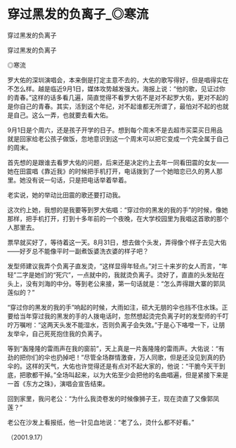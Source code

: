 # 穿过黑发的负离子_◎寒流

穿过黑发的负离子

穿过黑发的负离子

◎寒流

罗大佑的深圳演唱会，本来倒是打定主意不去的，大佑的歌写得好，但是唱得实在不怎么样。越是临近9月1日，媒体攻势越发强大。海报上说：“他的歌，见证过你的青春。”这样的话多看几遍，简直觉得不看罗大佑不是对不起罗大佑，更对不起的是你自己的青春。其实，活到这个年纪，对不起谁都无所谓了，最怕对不起的也就是自己。这么一弄，也就要去看大佑。

9月1日是个周六，还是孩子开学的日子。想到每个周末不是去超市买菜买日用品就是回家给老公孩子做饭，忽地意识到这一个周末可以把它变成一个完全属于自己的周末。

首先想的是跟谁去看罗大佑的问题，后来还是决定约上去年一同看田震的女友——她在田震唱《靠近我》的时候把手机打开，电话拨到了一个她暗恋已久的男人那里。她没有说一句话，只是把电话举着举着。

老实说，她的举动比田震的歌还要打动我。

这次约上她，我想的是我要等到罗大佑唱：“穿过你的黑发的我的手”的时候，像她那样，把手机打开，打到十多年前的一个夜晚，在大学校园里为我唱这首歌的那个人那里去。

票早就买好了，等待着这一天。8月31日，想去做个头发，弄得像个样子去见大佑——好歹总不能像平时一副煮饭婆洗衣婆的样子吧？

发型师建议我弄个负离子直发烫，“这样显得年轻点。”对三十来岁的女人而言，“年轻”二字是她们的“死穴”，一点就中的，我就烫负离子。烫好了，直直的头发贴在头上，没有刘海的中分。等到老公来接，第一句话就是：“怎么弄得跟大寨的郭凤莲似的？”

“穿过你的黑发的我的手”响起的时候，大雨如注，硕大无朋的伞也挡不住水珠。正要给当年穿过我的黑发的手的人拨电话时，忽然想起烫完负离子时的发型师的千叮咛万嘱咐：“这两天头发不能湿水，否则负离子会失效。”于是心下咯噔一下，让朋友举伞，自己死死抱住我的负离子。

等到“轰隆隆的雷雨声在我的窗前”，天上真是一片轰隆隆的雷雨声。大佑说：“有劲的把你们的伞也扔掉吧！”尽管全场群情激奋，万人同歌，但是还没见到真的扔伞的。这样的天气，大佑也许觉得还是有点对不起大家的，他说：“干脆今天干到底，把歌都干掉。”全场叫起来，以为大佑至少会把他的名曲唱遍，但是紧接下来是一首《东方之珠》，演唱会宣告结束。

回到家里，我问老公：“为什么我烫卷发的时候像狮子王，现在烫直了又像郭凤莲？”

老公在沙发上看报纸，他一针见血地说：“老了么，烫什么都不好看。”

（2001.9.17）